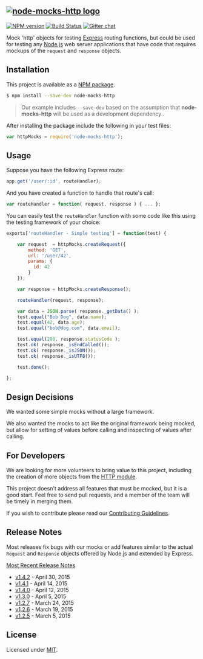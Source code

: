 [![node-mocks-http logo](https://raw.githubusercontent.com/wiki/howardabrams/node-mocks-http/images/nmh-logo-200x132.png)](https://github.com/howardabrams/node-mocks-http)
---
[![NPM version](https://badge.fury.io/js/node-mocks-http.png)](https://www.npmjs.com/package/node-mocks-http)
[![Build Status](https://travis-ci.org/howardabrams/node-mocks-http.svg?branch=master)](https://travis-ci.org/howardabrams/node-mocks-http)
[![Gitter chat](https://badges.gitter.im/howardabrams/node-mocks-http.png)](https://gitter.im/howardabrams/node-mocks-http)


Mock 'http' objects for testing [Express](http://expressjs.com/)
routing functions, but could be used for testing any
[Node.js](http://www.nodejs.org) web server applications that have
code that requires mockups of the `request` and `response` objects.

## Installation

This project is available as a
[NPM package](https://www.npmjs.org/package/node-mocks-http).

```bash
$ npm install --save-dev node-mocks-http
```

> Our example includes `--save-dev` based on the assumption that **node-mocks-http** will be used as a development dependency..

After installing the package include the following in your test files:

```js
var httpMocks = require('node-mocks-http');
```

## Usage

Suppose you have the following Express route:

```js
app.get('/user/:id', routeHandler);
```

And you have created a function to handle that route's call:

```js
var routeHandler = function( request, response ) { ... };
```

You can easily test the `routeHandler` function with some code like
this using the testing framework of your choice:

```js
exports['routeHandler - Simple testing'] = function(test) {

    var request  = httpMocks.createRequest({
        method: 'GET',
        url: '/user/42',
        params: {
          id: 42
        }
    });

    var response = httpMocks.createResponse();

    routeHandler(request, response);

    var data = JSON.parse( response._getData() );
    test.equal("Bob Dog", data.name);
    test.equal(42, data.age);
    test.equal("bob@dog.com", data.email);

    test.equal(200, response.statusCode );
    test.ok( response._isEndCalled());
    test.ok( response._isJSON());
    test.ok( response._isUTF8());

    test.done();

};
```

## Design Decisions

We wanted some simple mocks without a large framework.

We also wanted the mocks to act like the original framework being
mocked, but allow for setting of values before calling and inspecting
of values after calling.

## For Developers

We are looking for more volunteers to bring value to this project,
including the creation of more objects from the
[HTTP module](http://nodejs.org/docs/latest/api/http.html).

This project doesn't address all features that must be
mocked, but it is a good start. Feel free to send pull requests,
and a member of the team will be timely in merging them.

If you wish to contribute please read our [Contributing Guidelines](CONTRIBUTING.md).


## Release Notes

Most releases fix bugs with our mocks or add features similar to the
actual `Request` and `Response` objects offered by Node.js and extended
by Express.

[Most Recent Release Notes](https://github.com/howardabrams/node-mocks-http/releases)

* [v1.4.2][release-v1.4.2] - April 30, 2015
* [v1.4.1][release-v1.4.1] - April 14, 2015
* [v1.4.0][release-v1.4.0] - April 12, 2015
* [v1.3.0][release-v1.3.0] - April 5, 2015
* [v1.2.7][release-v1.2.7] - March 24, 2015
* [v1.2.6][release-v1.2.6] - March 19, 2015
* [v1.2.5][release-v1.2.5] - March 5, 2015


License
---

Licensed under [MIT](https://github.com/howardabrams/node-mocks-http/blob/master/LICENSE).

[release-v1.4.2]: https://github.com/howardabrams/node-mocks-http/releases/tag/v1.4.2
[release-v1.4.1]: https://github.com/howardabrams/node-mocks-http/releases/tag/v1.4.1
[release-v1.4.0]: https://github.com/howardabrams/node-mocks-http/releases/tag/v1.4.0
[release-v1.3.0]: https://github.com/howardabrams/node-mocks-http/releases/tag/v1.3.0
[release-v1.2.7]: https://github.com/howardabrams/node-mocks-http/releases/tag/v1.2.7
[release-v1.2.6]: https://github.com/howardabrams/node-mocks-http/releases/tag/v1.2.6
[release-v1.2.5]: https://github.com/howardabrams/node-mocks-http/releases/tag/v1.2.5
